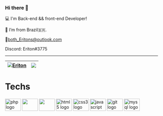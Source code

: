 ### Hi there 👋

:computer: I'm Back-end && front-end Developer!

:house_with_garden: I’m from Brazil🇧🇷.

📧both_Eritons@outlook.com

Discord: Eriton#3775

<hr>

| <a href="https://github.com/both-eritons/github-readme-stats"><img align="center" src="https://github-readme-stats.vercel.app/api?username=both-eritons&show_icons=true&include_all_commits=true&theme=buefy&hide_border=true&count_private=true" alt="Eriton" /></a> | <a href="https://github.com/both-eritons/github-readme-stats"><img align="center" src="https://github-readme-stats.vercel.app/api/top-langs/?username=both-eritons&layout=compact&theme=buefy&hide_border=true&langs_count=10" /></a> |
| ------------- | ------------- |


###
<h1 align="left">Techs</h1>

###
<div align="left">
  <img src="https://cdn.jsdelivr.net/gh/devicons/devicon/icons/php/php-original.svg" height="40" width="52" alt="php logo"  />
  <img src="https://cdn.jsdelivr.net/gh/devicons/devicon/icons/github/github-original.svg" height="40" width="52" />
  <img src="https://cdn.jsdelivr.net/gh/devicons/devicon/icons/linux/linux-original.svg" height="40" width="52"/>
  <img src="https://cdn.jsdelivr.net/gh/devicons/devicon/icons/html5/html5-original.svg" height="40" width="52" alt="html5 logo"  />
  <img src="https://cdn.jsdelivr.net/gh/devicons/devicon/icons/css3/css3-original.svg" height="40" width="52" alt="css3 logo"  />
  <img src="https://cdn.jsdelivr.net/gh/devicons/devicon/icons/javascript/javascript-original.svg" height="40" width="52" alt="javascript logo"  />
  <img src="https://cdn.jsdelivr.net/gh/devicons/devicon/icons/git/git-original.svg" height="40" width="52" alt="git logo"  />
  <img src="https://cdn.jsdelivr.net/gh/devicons/devicon/icons/mysql/mysql-original.svg" height="40" width="52" alt="mysql logo"  />
</div>
